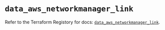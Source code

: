# `data_aws_networkmanager_link`

Refer to the Terraform Registory for docs: [`data_aws_networkmanager_link`](https://registry.terraform.io/providers/hashicorp/aws/5.14.0/docs/data-sources/networkmanager_link).
